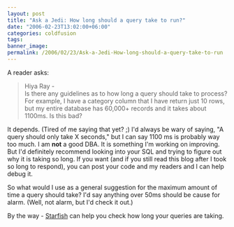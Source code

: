 ```yaml
---
layout: post
title: "Ask a Jedi: How long should a query take to run?"
date: "2006-02-23T13:02:00+06:00"
categories: coldfusion 
tags: 
banner_image: 
permalink: /2006/02/23/Ask-a-Jedi-How-long-should-a-query-take-to-run
---
```


A reader asks:

<blockquote>
Hiya Ray - <br>
Is there any guidelines as to how long a query should take to process?  For example, I have a category column that I have return just 10 rows, but my entire database has 60,000+ records and it takes about 1100ms.  Is this bad?
</blockquote>

It depends. (Tired of me saying that yet? ;) I'd always be wary of saying, "A query should only take X seconds," but I can say 1100 ms is probably way too much. I am <b>not</b> a good DBA. It is something I'm working on improving. But I'd definitely recommend looking into your SQL and trying to figure out why it is taking so long. If you want (and if you still read this blog after I took so long to respond), you can post your code and my readers and I can help debug it.

So what would I use as a general suggestion for the maximum amount of time a query should take? I'd say anything over 50ms should be cause for alarm.  (Well, not alarm, but I'd check it out.)

By the way - <a href="http://ray.camdenfamily.com/projects/starfish">Starfish</a> can help you check how long your queries are taking.